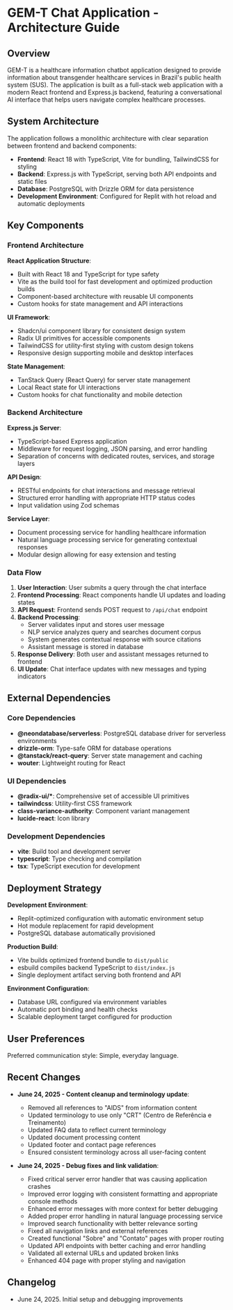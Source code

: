 # GEM-T Chat Application - Architecture Guide

## Overview

GEM-T is a healthcare information chatbot application designed to provide information about transgender healthcare services in Brazil's public health system (SUS). The application is built as a full-stack web application with a modern React frontend and Express.js backend, featuring a conversational AI interface that helps users navigate complex healthcare processes.

## System Architecture

The application follows a monolithic architecture with clear separation between frontend and backend components:

- **Frontend**: React 18 with TypeScript, Vite for bundling, TailwindCSS for styling
- **Backend**: Express.js with TypeScript, serving both API endpoints and static files
- **Database**: PostgreSQL with Drizzle ORM for data persistence
- **Development Environment**: Configured for Replit with hot reload and automatic deployments

## Key Components

### Frontend Architecture

**React Application Structure**:

- Built with React 18 and TypeScript for type safety
- Vite as the build tool for fast development and optimized production builds
- Component-based architecture with reusable UI components
- Custom hooks for state management and API interactions

**UI Framework**:

- Shadcn/ui component library for consistent design system
- Radix UI primitives for accessible components
- TailwindCSS for utility-first styling with custom design tokens
- Responsive design supporting mobile and desktop interfaces

**State Management**:

- TanStack Query (React Query) for server state management
- Local React state for UI interactions
- Custom hooks for chat functionality and mobile detection

### Backend Architecture

**Express.js Server**:

- TypeScript-based Express application
- Middleware for request logging, JSON parsing, and error handling
- Separation of concerns with dedicated routes, services, and storage layers

**API Design**:

- RESTful endpoints for chat interactions and message retrieval
- Structured error handling with appropriate HTTP status codes
- Input validation using Zod schemas

**Service Layer**:

- Document processing service for handling healthcare information
- Natural language processing service for generating contextual responses
- Modular design allowing for easy extension and testing

### Data Flow

1. **User Interaction**: User submits a query through the chat interface
2. **Frontend Processing**: React components handle UI updates and loading states
3. **API Request**: Frontend sends POST request to `/api/chat` endpoint
4. **Backend Processing**:
   - Server validates input and stores user message
   - NLP service analyzes query and searches document corpus
   - System generates contextual response with source citations
   - Assistant message is stored in database
5. **Response Delivery**: Both user and assistant messages returned to frontend
6. **UI Update**: Chat interface updates with new messages and typing indicators

## External Dependencies

### Core Dependencies

- **@neondatabase/serverless**: PostgreSQL database driver for serverless environments
- **drizzle-orm**: Type-safe ORM for database operations
- **@tanstack/react-query**: Server state management and caching
- **wouter**: Lightweight routing for React

### UI Dependencies

- **@radix-ui/\***: Comprehensive set of accessible UI primitives
- **tailwindcss**: Utility-first CSS framework
- **class-variance-authority**: Component variant management
- **lucide-react**: Icon library

### Development Dependencies

- **vite**: Build tool and development server
- **typescript**: Type checking and compilation
- **tsx**: TypeScript execution for development

## Deployment Strategy

**Development Environment**:

- Replit-optimized configuration with automatic environment setup
- Hot module replacement for rapid development
- PostgreSQL database automatically provisioned

**Production Build**:

- Vite builds optimized frontend bundle to `dist/public`
- esbuild compiles backend TypeScript to `dist/index.js`
- Single deployment artifact serving both frontend and API

**Environment Configuration**:

- Database URL configured via environment variables
- Automatic port binding and health checks
- Scalable deployment target configured for production

## User Preferences

Preferred communication style: Simple, everyday language.

## Recent Changes

- **June 24, 2025 - Content cleanup and terminology update**:
  - Removed all references to "AIDS" from information content
  - Updated terminology to use only "CRT" (Centro de Referência e Treinamento)
  - Updated FAQ data to reflect current terminology
  - Updated document processing content
  - Updated footer and contact page references
  - Ensured consistent terminology across all user-facing content

- **June 24, 2025 - Debug fixes and link validation**:
  - Fixed critical server error handler that was causing application crashes
  - Improved error logging with consistent formatting and appropriate console methods
  - Enhanced error messages with more context for better debugging
  - Added proper error handling in natural language processing service
  - Improved search functionality with better relevance sorting
  - Fixed all navigation links and external references
  - Created functional "Sobre" and "Contato" pages with proper routing
  - Updated API endpoints with better caching and error handling
  - Validated all external URLs and updated broken links
  - Enhanced 404 page with proper styling and navigation

## Changelog

- June 24, 2025. Initial setup and debugging improvements
